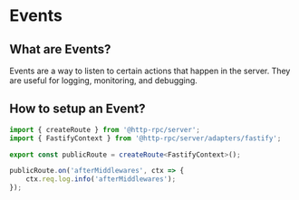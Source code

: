 # Events

## What are Events?

Events are a way to listen to certain actions that happen in the server. They are useful for logging, monitoring, and debugging.

## How to setup an Event?

```ts
import { createRoute } from '@http-rpc/server';
import { FastifyContext } from '@http-rpc/server/adapters/fastify';

export const publicRoute = createRoute<FastifyContext>();

publicRoute.on('afterMiddlewares', ctx => {
	ctx.req.log.info('afterMiddlewares');
});
```
